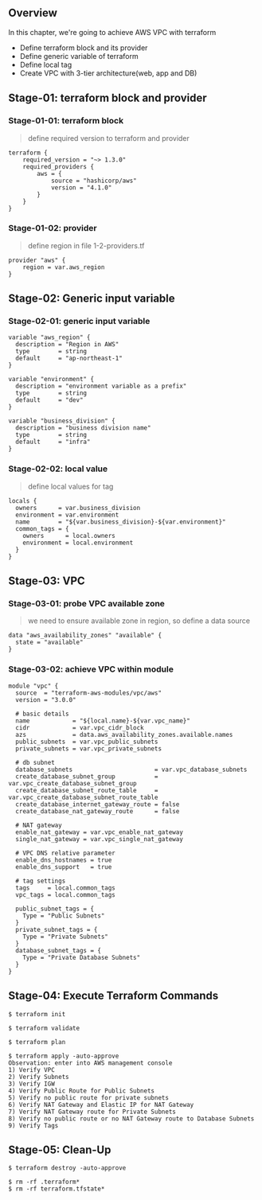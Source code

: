 ## Overview
In this chapter, we're going to achieve AWS VPC with terraform
- Define terraform block and its provider
- Define generic variable of terraform
- Define local tag
- Create VPC with 3-tier architecture(web, app and DB)

## Stage-01: terraform block and provider
### Stage-01-01: terraform block
> define required version to terraform and provider
```
terraform {
    required_version = "~> 1.3.0"
    required_providers {
        aws = {
            source = "hashicorp/aws"
            version = "4.1.0"
        }
    }
}
```

### Stage-01-02: provider
> define region in file 1-2-providers.tf
```
provider "aws" {
    region = var.aws_region
}
```

## Stage-02: Generic input variable
### Stage-02-01: generic input variable
```
variable "aws_region" {
  description = "Region in AWS"
  type        = string
  default     = "ap-northeast-1"
}

variable "environment" {
  description = "environment variable as a prefix"
  type        = string
  default     = "dev"
}

variable "business_division" {
  description = "business division name"
  type        = string
  default     = "infra"
}
```

### Stage-02-02: local value
> define local values for tag
```
locals {
  owners      = var.business_division
  environment = var.environment
  name        = "${var.business_division}-${var.environment}"
  common_tags = {
    owners      = local.owners
    environment = local.environment
  }
}
```

## Stage-03: VPC
### Stage-03-01: probe VPC available zone
> we need to ensure available zone in region, so define a data source
```
data "aws_availability_zones" "available" {
  state = "available"
}
```

### Stage-03-02: achieve VPC within module
```
module "vpc" {
  source  = "terraform-aws-modules/vpc/aws"
  version = "3.0.0"

  # basic details
  name            = "${local.name}-${var.vpc_name}"
  cidr            = var.vpc_cidr_block
  azs             = data.aws_availability_zones.available.names
  public_subnets  = var.vpc_public_subnets
  private_subnets = var.vpc_private_subnets

  # db subnet
  database_subnets                       = var.vpc_database_subnets
  create_database_subnet_group           = var.vpc_create_database_subnet_group
  create_database_subnet_route_table     = var.vpc_create_database_subnet_route_table
  create_database_internet_gateway_route = false
  create_database_nat_gateway_route      = false

  # NAT gateway
  enable_nat_gateway = var.vpc_enable_nat_gateway
  single_nat_gateway = var.vpc_single_nat_gateway

  # VPC DNS relative parameter
  enable_dns_hostnames = true
  enable_dns_support   = true

  # tag settings
  tags     = local.common_tags
  vpc_tags = local.common_tags

  public_subnet_tags = {
    Type = "Public Subnets"
  }
  private_subnet_tags = {
    Type = "Private Subnets"
  }
  database_subnet_tags = {
    Type = "Private Database Subnets"
  }
}
```

## Stage-04: Execute Terraform Commands
```
$ terraform init

$ terraform validate

$ terraform plan

$ terraform apply -auto-approve
Observation: enter into AWS management console
1) Verify VPC
2) Verify Subnets
3) Verify IGW
4) Verify Public Route for Public Subnets
5) Verify no public route for private subnets
6) Verify NAT Gateway and Elastic IP for NAT Gateway
7) Verify NAT Gateway route for Private Subnets
8) Verify no public route or no NAT Gateway route to Database Subnets
9) Verify Tags
```

## Stage-05: Clean-Up
```
$ terraform destroy -auto-approve

$ rm -rf .terraform*
$ rm -rf terraform.tfstate*
```
